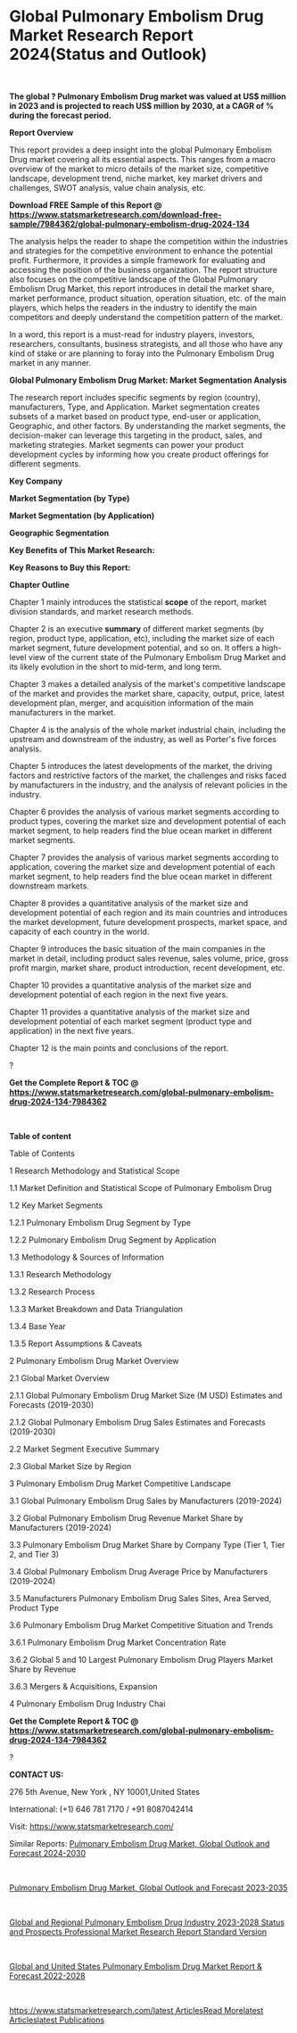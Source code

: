 <h1>Global Pulmonary Embolism Drug Market Research Report 2024(Status and Outlook)</h1><br/><p><strong>The global ? Pulmonary Embolism Drug market was valued at US$ million in 2023 and is projected to reach US$ million by 2030, at a <strong>CAGR</strong> of % during the forecast period.</strong></p>
 
 
 
 <p><strong>Report Overview</strong></p>
 
 
 
 <p>This report provides a deep insight into the global Pulmonary Embolism Drug market covering all its essential aspects. This ranges from a macro overview of the market to micro details of the market size, competitive landscape, development trend, niche market, key market drivers and challenges, SWOT analysis, value chain analysis, etc.</p>
 
 
 
 <p><strong>Download FREE Sample of this Report @ <a href="https://www.statsmarketresearch.com/download-free-sample/7984362/global-pulmonary-embolism-drug-2024-134">https://www.statsmarketresearch.com/download-free-sample/7984362/global-pulmonary-embolism-drug-2024-134</a></strong></p>
 
 
 
 <p>The analysis helps the reader to shape the competition within the industries and strategies for the competitive environment to enhance the potential profit. Furthermore, it provides a simple framework for evaluating and accessing the position of the business organization. The report structure also focuses on the competitive landscape of the Global Pulmonary Embolism Drug Market, this report introduces in detail the market share, market performance, product situation, operation situation, etc. of the main players, which helps the readers in the industry to identify the main competitors and deeply understand the competition pattern of the market.</p>
 
 
 
 <p>In a word, this report is a must-read for industry players, investors, researchers, consultants, business strategists, and all those who have any kind of stake or are planning to foray into the Pulmonary Embolism Drug market in any manner.</p>
 
 
 
 <p><strong>Global Pulmonary Embolism Drug Market: Market Segmentation Analysis</strong></p>
 
 
 
 <p>The research report includes specific segments by region (country), manufacturers, Type, and Application. Market segmentation creates subsets of a market based on product type, end-user or application, Geographic, and other factors. By understanding the market segments, the decision-maker can leverage this targeting in the product, sales, and marketing strategies. Market segments can power your product development cycles by informing how you create product offerings for different segments.</p>
 
 
 
 <p><strong>Key Company</strong></p>
 
 
 
 <p><strong>Market Segmentation (by Type)</strong></p>
 
 
 
 <p><strong>Market Segmentation (<strong>by Application</strong>)</strong></p>
 
 
 
 <p><strong>Geographic Segmentation</strong></p>
 
 
 
 <p><strong>Key Benefits of This Market Research:</strong></p>
 
 
 
 <p><strong>Key <strong>Reasons to Buy</strong> this Report:</strong></p>
 
 
 
 <p><strong>Chapter Outline</strong></p>
 
 
 
 <p>Chapter 1 mainly introduces the statistical <strong>scope</strong> of the report, market division standards, and market research methods.</p>
 
 
 
 <p>Chapter 2 is an executive <strong>summary</strong> of different market segments (by region, product type, application, etc), including the market size of each market segment, future development potential, and so on. It offers a high-level view of the current state of the Pulmonary Embolism Drug Market and its likely evolution in the short to mid-term, and long term.</p>
 
 
 
 <p>Chapter 3 makes a detailed analysis of the market&#39;s competitive landscape of the market and provides the market share, capacity, output, price, latest development plan, merger, and acquisition information of the main manufacturers in the market.</p>
 
 
 
 <p>Chapter 4 is the analysis of the whole market industrial chain, including the upstream and downstream of the industry, as well as Porter&#39;s five forces analysis.</p>
 
 
 
 <p>Chapter 5 introduces the latest developments of the market, the driving factors and restrictive factors of the market, the challenges and risks faced by manufacturers in the industry, and the analysis of relevant policies in the industry.</p>
 
 
 
 <p>Chapter 6 provides the analysis of various market segments according to product types, covering the market size and development potential of each market segment, to help readers find the blue ocean market in different market segments.</p>
 
 
 
 <p>Chapter 7 provides the analysis of various market segments according to application, covering the market size and development potential of each market segment, to help readers find the blue ocean market in different downstream markets.</p>
 
 
 
 <p>Chapter 8 provides a quantitative analysis of the market size and development potential of each region and its main countries and introduces the market development, future development prospects, market space, and capacity of each country in the world.</p>
 
 
 
 <p>Chapter 9 introduces the basic situation of the main companies in the market in detail, including product sales revenue, sales volume, price, gross profit margin, market share, product introduction, recent development, etc.</p>
 
 
 
 <p>Chapter 10 provides a quantitative analysis of the market size and development potential of each region in the next five years.</p>
 
 
 
 <p>Chapter 11 provides a quantitative analysis of the market size and development potential of each market segment (product type and application) in the next five years.</p>
 
 
 
 <p>Chapter 12 is the main points and conclusions of the report.</p>
 
 
 
 <p>? </p>
 
 
 
 <div><b>Get the Complete Report & TOC @ <a href="https://www.statsmarketresearch.com/global-pulmonary-embolism-drug-2024-134-7984362">https://www.statsmarketresearch.com/global-pulmonary-embolism-drug-2024-134-7984362</a></b></div>
 
 
 
 <p><br />
 
 <b>Table of content</b></p>
 
 
 
 <p>Table of Contents<br />
 
 1 Research Methodology and Statistical Scope<br />
 
 1.1 Market Definition and Statistical Scope of Pulmonary Embolism Drug<br />
 
 1.2 Key Market Segments<br />
 
 1.2.1 Pulmonary Embolism Drug Segment by Type<br />
 
 1.2.2 Pulmonary Embolism Drug Segment by Application<br />
 
 1.3 Methodology & Sources of Information<br />
 
 1.3.1 Research Methodology<br />
 
 1.3.2 Research Process<br />
 
 1.3.3 Market Breakdown and Data Triangulation<br />
 
 1.3.4 Base Year<br />
 
 1.3.5 Report Assumptions & Caveats<br />
 
 2 Pulmonary Embolism Drug Market Overview<br />
 
 2.1 Global Market Overview<br />
 
 2.1.1 Global Pulmonary Embolism Drug Market Size (M USD) Estimates and Forecasts (2019-2030)<br />
 
 2.1.2 Global Pulmonary Embolism Drug Sales Estimates and Forecasts (2019-2030)<br />
 
 2.2 Market Segment Executive Summary<br />
 
 2.3 Global Market Size by Region<br />
 
 3 Pulmonary Embolism Drug Market Competitive Landscape<br />
 
 3.1 Global Pulmonary Embolism Drug Sales by Manufacturers (2019-2024)<br />
 
 3.2 Global Pulmonary Embolism Drug Revenue Market Share by Manufacturers (2019-2024)<br />
 
 3.3 Pulmonary Embolism Drug Market Share by Company Type (Tier 1, Tier 2, and Tier 3)<br />
 
 3.4 Global Pulmonary Embolism Drug Average Price by Manufacturers (2019-2024)<br />
 
 3.5 Manufacturers Pulmonary Embolism Drug Sales Sites, Area Served, Product Type<br />
 
 3.6 Pulmonary Embolism Drug Market Competitive Situation and Trends<br />
 
 3.6.1 Pulmonary Embolism Drug Market Concentration Rate<br />
 
 3.6.2 Global 5 and 10 Largest Pulmonary Embolism Drug Players Market Share by Revenue<br />
 
 3.6.3 Mergers & Acquisitions, Expansion<br />
 
 4 Pulmonary Embolism Drug Industry Chai</p>
 
 
 
 <div><b>Get the Complete Report & TOC @ <a href="https://www.statsmarketresearch.com/global-pulmonary-embolism-drug-2024-134-7984362">https://www.statsmarketresearch.com/global-pulmonary-embolism-drug-2024-134-7984362</a></b></div>
 
 
 
 <p>? </p>
 
 
 
 <p><b>CONTACT US:</b><br />
 
 276 5th Avenue, New York , NY 10001,United States<br />
 
 International: (+1) 646 781 7170 / +91 8087042414<br />
 
 Visit: <a href="https://www.statsmarketresearch.com/">https://www.statsmarketresearch.com/</a><br />
 
 Similar Reports: <a href="https://www.statsmarketresearch.com/global-pulmonary-embolism-drug-2024-134-7984362">Pulmonary Embolism Drug Market, Global Outlook and Forecast 2024-2030</a><br />
 
 <br />
 
 <a href="https://www.statsmarketresearch.com/global-pulmonary-embolism-drug-2024-134-7984362">Pulmonary Embolism Drug Market, Global Outlook and Forecast 2023-2035</a><br />
 
 <br />
 
 <a href="https://www.statsmarketresearch.com/global-pulmonary-embolism-drug-2024-134-7984362">Global and Regional Pulmonary Embolism Drug Industry 2023-2028 Status and Prospects Professional Market Research Report Standard Version</a><br />
 
 <br />
 
 <a href="https://www.statsmarketresearch.com/global-pulmonary-embolism-drug-2024-134-7984362">Global and United States Pulmonary Embolism Drug Market Report & Forecast 2022-2028</a><br />
 
 <br />
 
 <a href="https://gyeongbokgung.com">https://www.statsmarketresearch.com/</a><a href="https://hallyeomaritime.com">latest Articles</a><a href="https://jingwansa.com">Read More</a><a href="https://nguoiviet.jp/">latest Articles</a><a href="https://www.intelmarketresearch.com/">latest Publications</a></p>